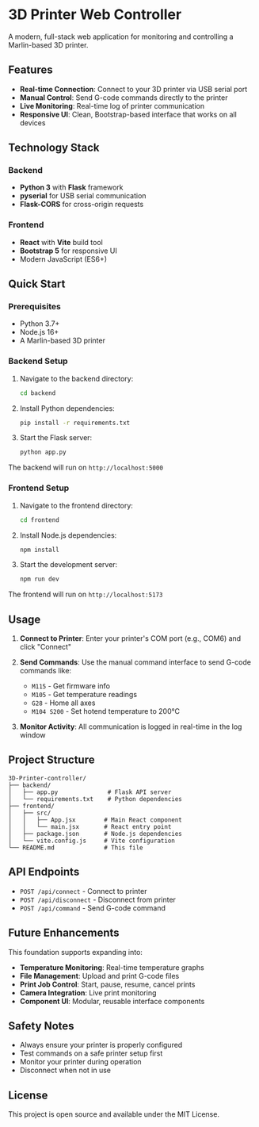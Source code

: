 # 3D Printer Web Controller

A modern, full-stack web application for monitoring and controlling a Marlin-based 3D printer.

## Features

- **Real-time Connection**: Connect to your 3D printer via USB serial port
- **Manual Control**: Send G-code commands directly to the printer
- **Live Monitoring**: Real-time log of printer communication
- **Responsive UI**: Clean, Bootstrap-based interface that works on all devices

## Technology Stack

### Backend
- **Python 3** with **Flask** framework
- **pyserial** for USB serial communication
- **Flask-CORS** for cross-origin requests

### Frontend
- **React** with **Vite** build tool
- **Bootstrap 5** for responsive UI
- Modern JavaScript (ES6+)

## Quick Start

### Prerequisites
- Python 3.7+
- Node.js 16+
- A Marlin-based 3D printer

### Backend Setup
1. Navigate to the backend directory:
   ```bash
   cd backend
   ```

2. Install Python dependencies:
   ```bash
   pip install -r requirements.txt
   ```

3. Start the Flask server:
   ```bash
   python app.py
   ```

The backend will run on `http://localhost:5000`

### Frontend Setup
1. Navigate to the frontend directory:
   ```bash
   cd frontend
   ```

2. Install Node.js dependencies:
   ```bash
   npm install
   ```

3. Start the development server:
   ```bash
   npm run dev
   ```

The frontend will run on `http://localhost:5173`

## Usage

1. **Connect to Printer**: Enter your printer's COM port (e.g., COM6) and click "Connect"
2. **Send Commands**: Use the manual command interface to send G-code commands like:
   - `M115` - Get firmware info
   - `M105` - Get temperature readings
   - `G28` - Home all axes
   - `M104 S200` - Set hotend temperature to 200°C

3. **Monitor Activity**: All communication is logged in real-time in the log window

## Project Structure

```
3D-Printer-controller/
├── backend/
│   ├── app.py              # Flask API server
│   └── requirements.txt    # Python dependencies
├── frontend/
│   ├── src/
│   │   ├── App.jsx        # Main React component
│   │   └── main.jsx       # React entry point
│   ├── package.json       # Node.js dependencies
│   └── vite.config.js     # Vite configuration
└── README.md              # This file
```

## API Endpoints

- `POST /api/connect` - Connect to printer
- `POST /api/disconnect` - Disconnect from printer  
- `POST /api/command` - Send G-code command

## Future Enhancements

This foundation supports expanding into:
- **Temperature Monitoring**: Real-time temperature graphs
- **File Management**: Upload and print G-code files
- **Print Job Control**: Start, pause, resume, cancel prints
- **Camera Integration**: Live print monitoring
- **Component UI**: Modular, reusable interface components

## Safety Notes

- Always ensure your printer is properly configured
- Test commands on a safe printer setup first
- Monitor your printer during operation
- Disconnect when not in use

## License

This project is open source and available under the MIT License.
